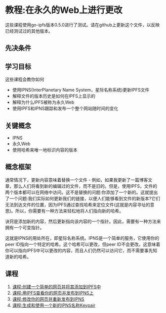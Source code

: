 # 教程:在永久的Web上进行更改

这些课程使用go-ipfs版本0.5.0进行了测试。请在github上更新这个文件，以反映已经测试过的其他版本。

## 先决条件

## 学习目标

这些课程会教你如何

* 使用IPNS(InterPlanetary Name System，星际名称系统)更新IPFS文件
* 解释文件的版本历史是如何在IPFS上显示的
* 解释为什么IPFS被称为永久Web
* 使用IPFS和IPNS跟踪和发布一个整个网站随时间的变化

## 关键概念

* IPNS
* 永久Web
* 使用哈希来唯一地标识内容的版本

## 概念框架

通常情况下，更新内容意味着替换一个文件 - 例如，如果我更新了一篇博客文章，那么人们将看到新的编辑过的文件，而不是旧的。但是，使用IPFS，文件的两个版本都可以在网络中访问。这不是替换的问题:你添加了一个新的。这就提出了一个问题:我们实际如何更新我们的链接，以便人们能够看到文件的新版本?它们无法到达文件的位置，因为IPFS通过查找哈希来定位文件(这就是内容寻址的意思)。所以，你需要有一种方法来轻松地将人们指向新的哈希。

诀窍是添加新的内容，然后更新指向该内容的一个指针。因此，需要有一种方法来拥有一个可变指针。

这就是IPNS的用处所在，即星际名称系统。IPNS是一个简单的服务，它使用你的peer ID指向一个特定的哈希。这个哈希可以更改，但peer ID不会更改。这意味着你可以指向IPFS中可以更改的内容，而且人们仍然可以访问它，而不需要事先知道新的哈希。

## 课程

1. [课程:创建一个简单的网页并将其添加到IPFS中](create-webpage.md)
2. [课程:用IPFS查看你的网页并发布到IPNS上](view-and-publish.md)
3. [课程:修改你的网页并重新发布到IPNS](modify-republish.md)
4. [课程:生成和使用一个新的IPNS名称Keypair](generate-keypair.md)

